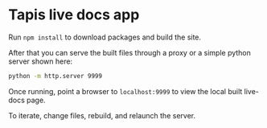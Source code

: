# Tapis live docs app

Run `npm install` to download packages and build the site.

After that you can serve the built files through a proxy or a simple python server shown here:

```bash
python -m http.server 9999
```
Once running, point a browser to `localhost:9999` to view the local built live-docs page.

To iterate, change files, rebuild, and relaunch the server.